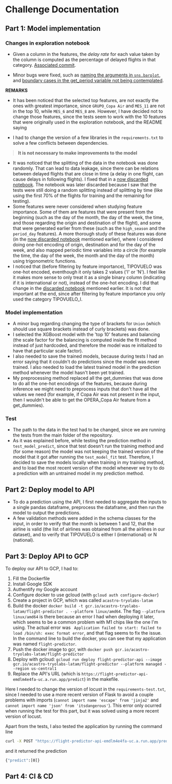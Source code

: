 # Challenge Documentation

## Part 1: Model implementation

### Changes in exploration notebook

- Given a column in the features, the *delay rate* for each value taken by the column is computed as the percentage of delayed flights in that category. [Associated commit](https://github.com/tryolabs/tintin-challenge-tryolabs-latam/commit/bed404d0071cc95a545f29b47477f36a596a314f).

- Minor bugs were fixed,  such as [naming the arguments in `sns.barplot`](https://github.com/tryolabs/tintin-challenge-tryolabs-latam/commit/24487ef5eee651cb23e2c067b8f09f8941558c06), and [boundary cases in the get_period variable not being contemplated](https://github.com/tryolabs/tintin-challenge-tryolabs-latam/commit/4629556eda3db12684e11e30f99fbf129311d9a3).

**REMARKS**

- It has been noticed that the selected top features, are not exactly the ones with greatest importance, since `GRUPO_Copa Air` and `MES_11` are not in the top 10, while `MES_6` and `MES_8` are. However, I have decided not to change those features, since the tests seem to work with the 10 features that were originally used in the exploration notebook, and the README saying 

- I had to change the version of a few libraries in the `requirements.txt` to solve a few conflicts between dependencies.

>**It is not necessary to make improvements to the model**

- It was noticed that the splitting of the data in the notebook was done randomly. That can lead to data leakage, since there can be relations between delayed flights that are close in time (a delay in one flight, can cause delays in following flights). I fixed that in a [now discarded notebook](https://github.com/tryolabs/tintin-challenge-tryolabs-latam/blob/0c1898e5c3b8a9f00d518947908d4b0754eee466/challenge/exploration_all_features.ipynb). The notebook was later discarded because I saw that the tests were still doing a random splitting instead of splitting by time (like using the first 70% of the flights for training and the remaining for testing).
- Some features were never considered when studying feature importance. Some of them are features that were present from the beginning (such as the day of the month, the day of the week, the time, and those regarding the origin and destination of the flight), and some that were generated earlier from these (such as the `high_season` and the `period_day` features). A more thorough study of these features was done (in the [now discarded notebook](https://github.com/tryolabs/tintin-challenge-tryolabs-latam/blob/0c1898e5c3b8a9f00d518947908d4b0754eee466/challenge/exploration_all_features.ipynb) mentioned earlier), where I considered doing one-hot encoding of origin, destination and for the day of the week, and also mapped periodic time variables into a circle (for example the time, the day of the week, the month and the day of the month) using trigonometric functions. 
- I noticed that (before filtering by feature importance), TIPOVUELO was one-hot encoded, eventhough it only takes 2 values ('I' or 'N'). I feel like it makes more sense to only treat it as a single binary column (indicating if it is international or not), instead of the one-hot encoding. I did that change in the [discarded notebook](https://github.com/tryolabs/tintin-challenge-tryolabs-latam/blob/0c1898e5c3b8a9f00d518947908d4b0754eee466/challenge/exploration_all_features.ipynb) mentioned earlier. It is not that important at the end, since after filtering by feature importance you only used the category TIPOVUELO_I.

### Model implementation

- A minor bug regarding changing the type of brackets for `Union` (which should use square brackets instead of curly brackets) was done.
- I selected the XGBoost model with the 'top 10' features and balancing (the scale factor for the balancing is computed inside the fit method instead of just hardcoded, and therefore the model was re initialized to have that particular scale factor).
- I also needed to save the trained models, because during tests I had an error saying that it couldn't do predictions since the model was never trained. I also needed to load the latest trained model in the prediction method whenever the model hasn't been yet trained.
- My preprocessing method replaced all the get_dummies that was done to do all the one-hot encodings of the features, because during inference we might need to preprocess inputs that don't have all the values we need (for example, if Copa Air was not present in the input, then I wouldn't be able to get the OPERA_Copa Air feature from a get_dummies).

### Test
- The path to the data in the test had to be changed, since we are running the tests from the main folder of the repository.
- As it was explained before, while testing the prediction method in `test_model_predict`, since that test doesn't run the training method and (for some reason) the model was not keeping the trained version of the model that it got after running the `test_model_fit` test. Therefore, I decided to save the models locally when training in my training method, and to load the most recent version of the model whenever we try to do a prediction with an untrained model in my prediction method.

## Part 2: Deploy model to API
- To do a prediction using the API, I first needed to aggregate the inputs to a single pandas dataframe, preprocess the dataframe, and then run the model to output the predictions.
- A few validation methods were added in the schema classes for the input, in order to verify that the month is between 1 and 12, that the airline is valid (the list of airlines was obtained from all the airlines in our dataset), and to verify that TIPOVUELO is either I (international) or N (national).


## Part 3: Deploy API to GCP

To deploy our API to GCP, I had to:

1. Fill the Dockerfile
1. Install Google SDK
1. Authentify my Google account
1. Configure docker to use gcloud (with `gcloud auth configure-docker`)
1. Create a project in GCP, which was called `acastro-tryolabs-latam`
1. Build the docker `docker build -t gcr.io/acastro-tryolabs-latam/flight-predictor . --platform linux/amd64`. The flag `--platform linux/amd64` is there because an error I had when deploying it later, which seems to be a common problem with M1 chips like the one I'm using. The actual error was ` Application failed to start: failed to load /bin/sh: exec format error`, and that flag seems to fix the issue. In the command line to build the docker, you can see that my application was named `flight-predictor`.
1. Push the docker image to gcr, with `docker push gcr.io/acastro-tryolabs-latam/flight-predictor` 
1. Deploy with gcloud: `gcloud run deploy flight-predictor-api --image gcr.io/acastro-tryolabs-latam/flight-predictor --platform managed --region us-central1` 
1. Replace the API's URL (which is `https://flight-predictor-api-emdlm4e4fa-uc.a.run.app/predict`) in the makefile.

Here I needed to change the version of locust in the `requirements-test.txt`, since I needed to use a more recent version of Flask to avoid a couple problems with imports (`cannot import name 'escape' from 'jinja2'` and `cannot import name 'json' from 'itsdangerous'`). This error only ocurred when running the test for this part, but it was solved using a more recent version of locust.

Apart from the tests, I also tested the application by running the command line

```bash
curl -X POST "https://flight-predictor-api-emdlm4e4fa-uc.a.run.app/predict"  -H "Content-Type: application/json" -d '{"flights": [{"OPERA": "Grupo LATAM", "TIPOVUELO": "N", "MES": 3}]}'
```

and it returned the prediction
```bash
{"predict":[0]}
```

## Part 4: CI & CD

